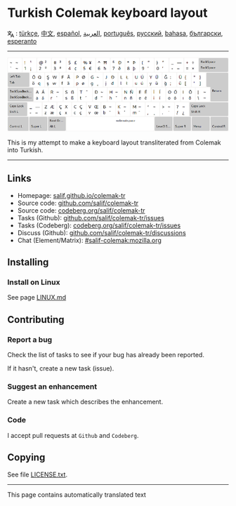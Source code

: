 # Turkish Colemak keyboard layout

<span><svg xmlns="http://www.w3.org/2000/svg" width="15" height="15" fill="none"
style="vertical-align: sub;" viewBox="0 0 24 24" stroke="currentColor"
stroke-width="2" stroke-linecap="round" stroke-linejoin="round"><path
class="st0" d="M2,16c0.1,0,8-5,9-7c0.6-1.3,1-5,1-5h3H1h7V1" /><line
class="st0" x1="4" y1="8" x2="12" y2="16" /><polygon class="st0"
points="15,19 21,19 23,23 18,11 13,23 " /></svg> : [türkçe](README.tr.md), [中文](README.zh-CN.md), [español](README.es.md), [العربية](README.ar.md), [português](README.pt.md), [русский](README.ru.md), [bahasa](README.id.md), [български](README.bg.md), [esperanto](README.eo.md)</span>

---

![Preview the Turkish Colemak](./media/preview.png)

This is my attempt to make a keyboard layout transliterated from Colemak into Turkish.

---

## Links

* Homepage: [salif.github.io/colemak-tr](https://salif.github.io/colemak-tr/)
* Source code: [github.com/salif/colemak-tr](https://github.com/salif/colemak-tr)
* Source code: [codeberg.org/salif/colemak-tr](https://codeberg.org/salif/colemak-tr)
* Tasks (Github): [github.com/salif/colemak-tr/issues](https://github.com/salif/colemak-tr/issues)
* Tasks (Codeberg): [codeberg.org/salif/colemak-tr/issues](https://codeberg.org/salif/colemak-tr/issues)
* Discuss (Github): [github.com/salif/colemak-tr/discussions](https://github.com/salif/colemak-tr/discussions)
* Chat (Element/Matrix): [#salif-colemak:mozilla.org](https://matrix.to/#/#salif-colemak:mozilla.org)

## Installing

### Install on Linux

See page [LINUX.md](./LINUX.md)

## Contributing

### Report a bug

Check the list of tasks to see if your bug has already been reported.

If it hasn't, create a new task (issue).

### Suggest an enhancement

Create a new task which describes the enhancement.

### Code

I accept pull requests at `Github` and `Codeberg`.

## Copying

See file [LICENSE.txt](./LICENSE.txt).

---

This page contains automatically translated text
